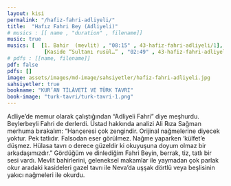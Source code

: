 ```yaml
---
layout: kisi
permalink: "/hafiz-fahri-adliyeli/"
title:  "Hafız Fahri Bey (Adliyeli)"
# musics : [[ name , "duration" , filename]]
music: true
musics: [  [1. Bahir  (mevlit) , "08:15" , 43-hafiz-fahri-adliyeli/1],
            [Kaside “Sultanı rusül…” , "02:49" , 43-hafiz-fahri-adliyeli/2]]
# pdfs : [[name, filename]]
pdf: false
pdfs: []
image: assets/images/md-image/sahsiyetler/hafiz-fahri-adliyeli.jpg
sahsiyetler: true
bookname: "KUR’AN TİLÂVETİ VE TÜRK TAVRI"
book-image: "turk-tavri/turk-tavri-1.png"
---
```


Adliye’de memur olarak çalıştığından “Adliyeli Fahri” diye meşhurdu. 
Beylerbeyli Fahri de derlerdi. Üstad hakkında analizi Ali Rıza Sağman merhuma bırakalım:
“Hançeresi çok zengindir. Orijinal nağmelerine diyecek yoktur. Pek tatlıdır. Falsodan eser görülmez. Nağme yaparken ‘külfet’e düşmez. Hülasa tavrı o derece güzeldir ki okuyuşuna doyum olmaz bir arkadaşımızdır.” 
Gördüğüm ve dinlediğim Fahri Beyin, berrak, tiz, tatlı bir sesi vardı. Mevlit bahirlerini, geleneksel makamlar ile yaymadan çok parlak okur aradaki kasideleri gazel tavrı ile Neva’da uşşak dörtlü veya beşlisinin yakıcı nağmeleri ile okurdu. 
